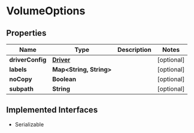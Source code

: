 

# VolumeOptions


## Properties

| Name | Type | Description | Notes |
|------------ | ------------- | ------------- | -------------|
|**driverConfig** | [**Driver**](Driver.md) |  |  [optional] |
|**labels** | **Map&lt;String, String&gt;** |  |  [optional] |
|**noCopy** | **Boolean** |  |  [optional] |
|**subpath** | **String** |  |  [optional] |


## Implemented Interfaces

* Serializable


